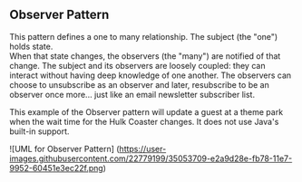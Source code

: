 ## Observer Pattern

This pattern defines a one to many relationship.  The subject (the "one") holds state.  
When that state changes, the observers (the "many") are notified of that change.
The subject and its observers are loosely coupled: they can interact without having deep knowledge of one another.
The observers can choose to unsubscribe as an observer and later, resubscribe to be an observer once more... just like an
email newsletter subscriber list.

This example of the Observer pattern will update a guest at a theme park when the wait time for the Hulk Coaster changes.  It does not use Java's built-in support.

![UML for Observer Pattern] (https://user-images.githubusercontent.com/22779199/35053709-e2a9d28e-fb78-11e7-9952-60451e3ec22f.png)
